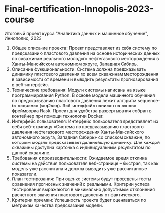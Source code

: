 # Final-certification-Innopolis-2023-course
Итоговый проект курса "Аналитика данных и машинное обучение", Иннополис, 2023

1. Общее описание проекта: 
Проект представляет из себя систему по предсказанию пластового давления на основе исторических данных по скважинам реального молодого нефтегазового месторождения в Ханты-Мансийском автономном округе, Западная Сибирь.
2. Описание функциональности:
Система должна предсказывать динамику пластового давления по всем скважинам месторождения в зависимости от времени и выводить результаты прогнозирования в веб-интерфейс.
3. Технические требования:
Модули системы написаны на языке программирования Python. В основе модели машинного обучения по предсказыванию пластового давления лежит алгоритм sequence-to-sequence (seq2seq). Веб-интерфейс написан на основе фреймворка Flask. Проект для удобства развертывания собран в контейнер при помощи технологии Docker.
4. Интерфейс пользователя: 
Интерфейс пользователя представляет из себя веб-страницу «Система по предсказыванию пластового давления нефтегазового месторождения Ханты-Мансийского автономного округа, Западная Сибирь» со списком скважин, по которым модель предсказывает дальнейшую динамику. Для каждой скважины доступна карточка с индивидуальным результатом по данной скважине.
5. Требования к производительности: 
Ожидаемое время отклика системы на действия пользователя веб-странице – быстрая, так как модель уже рассчитана и должна выводить уже рассчитанные показатели.
6. План тестирования: 
При оценке системы будут проведены тесты сравнения прогнозных значений с реальными. Критерии успеха тестирования выражаются в минимально допустимом отклонения расчетного значения пластового давления от фактического.
7. Критерии приемки: 
Успешность проекта будет оцениваться по метрикам качества предсказания модели.
